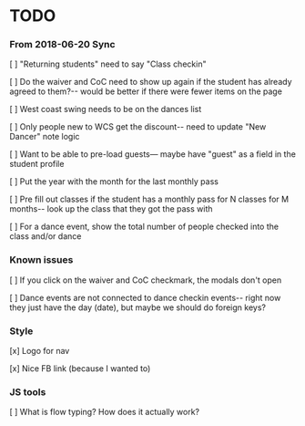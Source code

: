 # TODO

### From 2018-06-20 Sync

[ ] "Returning students" need to say "Class checkin"

[ ] Do the waiver and CoC need to show up again if the student has already agreed to them?-- would be better if there were fewer items on the page

[ ] West coast swing needs to be on the dances list

[ ] Only people new to WCS get the discount-- need to update "New Dancer" note logic

[ ] Want to be able to pre-load guests— maybe have "guest" as a field in the student profile

[ ] Put the year with the month for the last monthly pass

[ ] Pre fill out classes if the student has a monthly pass for N classes for M months-- look up the class that they got the pass with

[ ] For a dance event, show the total number of people checked into the class and/or dance


### Known issues

[ ] If you click on the waiver and CoC checkmark, the modals don't open

[ ] Dance events are not connected to dance checkin events-- right now they just have the day (date), but maybe we should do foreign keys?



### Style

[x] Logo for nav

[x] Nice FB link (because I wanted to)


### JS tools

[ ] What is flow typing? How does it actually work?
